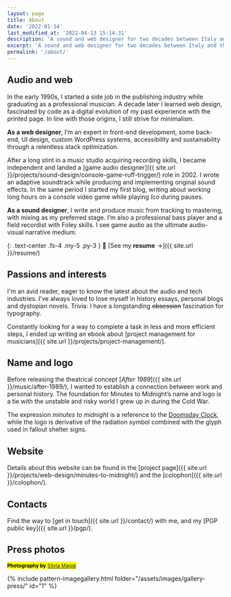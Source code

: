 ```yaml
---
layout: page
title: About
date: '2022-01-14'
last_modified_at: '2022-04-13 15:14:31'
description: 'A sound and web designer for two decades between Italy and the UK. I wrote a concept album about escaping war, which brought the moniker Minutes to Midnight.'
excerpt: 'A sound and web designer for two decades between Italy and the UK. I wrote a concept album about escaping war, which brought the moniker <em>Minutes to Midnight</em>.'
permalink: '/about/'
---
```

## Audio and web

In the early 1990s, I started a side job in the publishing industry while graduating as a professional musician. A decade later I learned web design, fascinated by code as a digital evolution of my past experience with the printed page. In line with those origins, I still strive for minimalism.

**As a web designer**, I’m an expert in front-end development, some back-end, UI design, custom WordPress systems, accessibility and sustainability through a relentless stack optimization.

After a long stint in a music studio acquiring recording skills, I became independent and landed a [game audio designer]({{ site.url }}/projects/sound-design/console-game-ruff-trigger/) role in 2002. I wrote an adaptive soundtrack while producing and implementing original sound effects. In the same period I started my first blog, writing about working long hours on a console video game while playing *Ico* during pauses. 

**As a sound designer**, I write and produce music from tracking to mastering, with mixing as my preferred stage. I’m also a professional bass player and a field recordist with Foley skills. I see game audio as the ultimate audio-visual narrative medium.

{: .text-center .fs-4 .my-5 .py-3 }
📄 [See my **resume** →]({{ site.url }}/resume/)

## Passions and interests

I'm an avid reader, eager to know the latest about the audio and tech industries. I've always loved to lose myself in history essays, personal blogs and dystopian novels. Trivia: I have a longstanding ~~obsession~~ fascination for typography.

Constantly looking for a way to complete a task in less and more efficient steps, I ended up writing an ebook about [project management for musicians]({{ site.url }}/projects/project-management/).

## Name and logo

Before releasing the theatrical concept [_After 1989_]({{ site.url }}/music/after-1989/), I wanted to establish a connection between work and personal history. The foundation for Minutes to Midnight’s name and logo is a tie with the unstable and risky world I grew up in during the Cold War.

The expression _minutes to midnight_ is a reference to the [Doomsday Clock](https://en.wikipedia.org/wiki/Doomsday_Clock), while the logo is derivative of the radiation symbol combined with the glyph used in fallout shelter signs.

## Website

Details about this website can be found in the [project page]({{ site.url }}/projects/web-design/minutes-to-midnight/) and the [colophon]({{ site.url }}/colophon/).

## Contacts

Find the way to [get in touch]({{ site.url }}/contact/) with me, and my [PGP public key]({{ site.url }}/pgp/).

## Press photos

<p><mark class="m2m-highlight small"><small class="px-3"><strong>Photography by</strong> <a href="https://silviamaggidesign.com">Silvia Maggi</a></small></mark></p>

{% include pattern-imagegallery.html folder="/assets/images/gallery-press/" id="1" %}